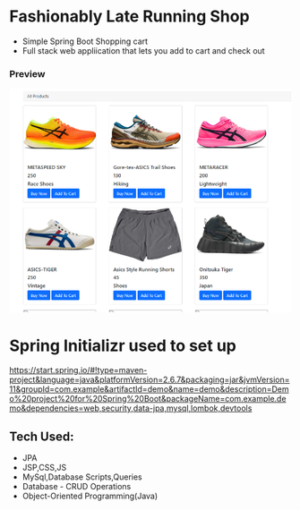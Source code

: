 # Fashionably Late Running Shop
- Simple Spring Boot Shopping cart
- Full stack web appliication that lets you add to cart and check out

### Preview
![Alt text](previewimage/img.png)




# Spring Initializr used to set up
https://start.spring.io/#!type=maven-project&language=java&platformVersion=2.6.7&packaging=jar&jvmVersion=11&groupId=com.example&artifactId=demo&name=demo&description=Demo%20project%20for%20Spring%20Boot&packageName=com.example.demo&dependencies=web,security,data-jpa,mysql,lombok,devtools


## Tech Used:
- JPA
- JSP,CSS,JS
- MySql,Database Scripts,Queries
- Database - CRUD Operations
- Object-Oriented Programming(Java)
